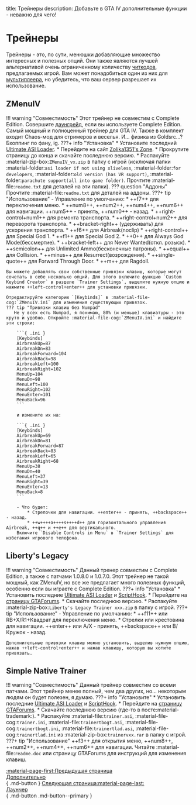 title: Трейнеры
description: Добавьте в GTA IV дополнительные функции - неважно для чего!

# Трейнеры
Трейнеры - это, по сути, менюшки добавляющие множество интересных и полезных опций. Они также являются лучшей альтернативой очень ограниченному количеству [читкодов](https://gta.fandom.com/wiki/Cheats_in_GTA_IV), предлагаемых игрой. Вам может понадобиться один из них для [мультиплеера](../multiplayer.md), но убедитесь, что ваш сервер разрешает их использование.

## ZMenuIV
!!! warning "Совместимость"
    Этот трейнер не совместим с Complete Edition. Совершите [даунгрейд](../downgrading.md), если вы используете Complete Edition.
Самый мощный и полноценный трейнер для GTA IV. Также в комплект входит Chaos-мод для стримеров и веселья. И... физика из Goldsrc...? Бхоппинг по фану, ig.
???+ info "Установка"
    * Установите последний [Ultimate ASI Loader](../../mod-dependencies/#ultimate-asi-loader).
    * Перейдите на сайт [Zolika1351's Zone](https://zolika1351.pages.dev/mods/ivmenu).
    * Прокрутите страницу до конца и скачайте последнюю версию.
    * Распакуйте :material-zip-box:`ZMenuIV_vx.zip` в папку с игрой (исключая папки :material-folder:`asi loader if not using xliveless`, :material-folder:`for developers`, :material-folder:`old version (has VR support)`, :material-folder:`parachute support(all into game folder)`. Прочтите :material-file:`readme.txt` для деталей на эти папки).
    ??? question "Аддоны"
        Прочтите :material-file:`readme.txt` для деталей на аддоны.
???+ tip "Использование"
    - Управление по умолчанию:
        * ++f7++ для переключения меню.
        * ++num8++, ++num2++, ++num4++, ++num6++ для навигации. ++num5++ - принять, ++num0++ - назад.
        * ++right-control+num1++ для ремонта транспорта.
        * ++right-control+num2++ для переворота транспорта.
        * ++bracket-right++ (удерживать) для ускорения транспорта.
        * ++f6++ для Airbreak(noclip)
        * ++right-control++ для Special God 1.
        * ++f1++ для Special God 2.
        * ++0++ для Always God Mode(бессмертие).
        * ++bracket-left++ для Never Wanted(откл. розыск).
        * ++semicolon++ для Unlimited Ammo(бесконечные патроны).
        * ++equal++ для Collision.
        * ++minus++ для Resurrect(возрождения).
        * ++single-quote++ для Forward Through Door.
        * ++m++ для Ragdoll.
    
    Вы можете добавлять свои собственные привязки клавиш, которые могут сочетать в себе несколько опций. Для этого включите функцию `Custom Keybind Creator` в разделе `Trainer Settings`, выделите нужную опцию и нажмите ++left-control+enter++ для установки привязки.

    Отредактируйте категорию `[Keybinds]` в :material-file-cog:`ZMenuIV.ini` для изменения существующих привязок.
    ??? tip "Привязки клавиш без Numpad"
       Не у всех есть Numpad, я понимаю, 80% (и меньше) клавиатуры - это круто и удобно. Откройте :material-file-cog:`ZMenuIV.ini` и найдите эти строки:

        ```{ .ini }
        [Keybinds]
        AirbreakUp=87
        AirbreakDn=83
        AirbreakForward=104
        AirbreakBack=98
        AirbreakLeft=100
        AirbreakRight=102
        MenuUp=104
        MenuDn=98
        MenuLeft=100
        MenuRight=102
        MenuEnter=101
        MenuBack=96
        ```

        и измените их на:

        ```{ .ini }
        [Keybinds]
        AirbreakUp=69
        AirbreakDn=81
        AirbreakForward=87
        AirbreakBack=83
        AirbreakLeft=65
        AirbreakRight=68
        MenuUp=38
        MenuDn=40
        MenuLeft=37
        MenuRight=39
        MenuEnter=13
        MenuBack=8
        ```

        - Что будет:
            * Стрелочки для навигации. ++enter++ - принять, ++backspace++ - назад.
            * ++w++++a++++s++++d++ для горизонтального управления Airbreak, ++q++ и ++e++ для вертикального.
        Включите `Disable Controls in Menu` в `Trainer Settings` для избегания игрового телефона.

## Liberty's Legacy
!!! warning "Совместимость"
    Данный тренер совместим с Complete Edition, а также с патчами 1.0.8.0 и 1.0.7.0.
Этот трейнер не такой мощный, как ZMenuIV, но все же предлагает много полезных функций, особенно если вы играете с Complete Edition.
???+ info "Установка"
    * Установить последние [Ultimate ASI Loader](../../mod-dependencies/#ultimate-asi-loader) и [ScriptHook](../../mod-dependencies/#scripthook).
    * Перейдите на [страницу GTAForums](https://gtaforums.com/topic/973091-gta-iv-12043-libertys-legacy-trainer/).
    * Скачайте последнюю версию.
    * Распакуйте :material-zip-box:`Liberty's Legacy Trainer xxx.zip` в папку с игрой.
???+ tip "Использование"
    - Управление по умолчанию:
        * ++f11++ или RB+X/R1+Квадрат для переключения меню.
        * Стрелки или крестовина для навигации. ++enter++ или A/X - принять, ++backspace++ или B/Кружок - назад.
    
    Дополнительные привязки клавиш можно установить, выделив нужную опцию, нажав ++left-control+enter++ и нажав клавишу, которую вы хотите привязать.

## Simple Native Trainer
!!! warning "Совместимость"
    Данный трейнер совместим со всеми патчами.
Этот трейнер менее полный, чем два других, но... некоторым людям он будет полезен, я думаю.
???+ info "Установите"
    * Установить последние [Ultimate ASI Loader](../../mod-dependencies/#ultimate-asi-loader) и [ScriptHook](../../mod-dependencies/#scripthook).
    * Перейдите на [страницу GTAForums](https://gtaforums.com/topic/392973-ivrel-simple-trainer-for-gtaiv/).
    * Скачайте последнюю версию (где-то в посте:material-trademark:).
    * Распакуйте :material-file:`trainer.asi`, :material-file-cog:`trainer.ini`, :material-file:`trainertbogt.asi`, :material-file-cog:`trainertbogt.ini`, :material-file:`trainertlad.asi`, :material-file-cog:`trainertlad.ini` из :material-zip-box:`trainervxx.rar` в папку с игрой.
???+ tip "Использование"
    ++f3++ для открытия меню,  ++num8++, ++num2++, ++num4++, ++num6++ для навигации. Читайте :material-file:`readme.doc` или страницу GTAForums для инструкций для изменения клавиш.

[:material-page-first:Предыдущая страница <br>Дополнительно</br>](index.md){ .md-button } [Следующая страница:material-page-last: <br>Лаунчер</br>](launcher.md){ .md-button .md-button--primary }